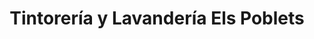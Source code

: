 ---
title: "Tintorería y Lavandería Els Poblets"
url: /els-poblets/tintoreria-y-lavanderia-els-poblets/
shop: Wäscherei
---
